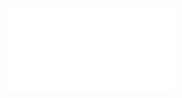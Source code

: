 <object data="/pdf/week_report/2024_3.13_3.31.pdf" type="application/pdf" width="100%" height="900px">
    <embed src="/pdf/week_report/2024_3.13_3.31"/>
</object>

